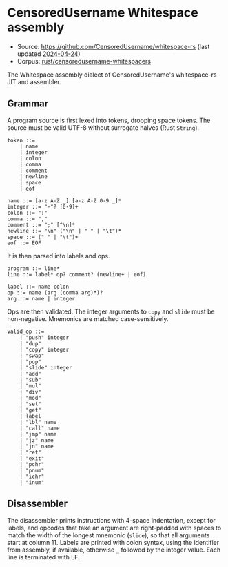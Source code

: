 # CensoredUsername Whitespace assembly

- Source: <https://github.com/CensoredUsername/whitespace-rs>
  (last updated [2024-04-24](https://github.com/CensoredUsername/whitespace-rs/commit/f52bd3d27f8dd2094d700c5f7ae0e8880c5fdc79))
- Corpus: [rust/censoredusername-whitespacers](https://github.com/wspace/corpus/tree/main/rust/censoredusername-whitespacers)

The Whitespace assembly dialect of CensoredUsername's whitespace-rs JIT and
assembler.

## Grammar

A program source is first lexed into tokens, dropping space tokens. The source
must be valid UTF-8 without surrogate halves (Rust `String`).

```bnf
token ::=
    | name
    | integer
    | colon
    | comma
    | comment
    | newline
    | space
    | eof

name ::= [a-z A-Z _] [a-z A-Z 0-9 _]*
integer ::= "-"? [0-9]+
colon ::= ":"
comma ::= ","
comment ::= ";" [^\n]*
newline ::= "\n" ("\n" | " " | "\t")*
space ::= (" " | "\t")+
eof ::= EOF
```

It is then parsed into labels and ops.

```bnf
program ::= line*
line ::= label* op? comment? (newline+ | eof)

label ::= name colon
op ::= name (arg (comma arg)*)?
arg ::= name | integer
```

Ops are then validated. The integer arguments to `copy` and `slide` must be
non-negative. Mnemonics are matched case-sensitively.

```bnf
valid_op ::=
    | "push" integer
    | "dup"
    | "copy" integer
    | "swap"
    | "pop"
    | "slide" integer
    | "add"
    | "sub"
    | "mul"
    | "div"
    | "mod"
    | "set"
    | "get"
    | label
    | "lbl" name
    | "call" name
    | "jmp" name
    | "jz" name
    | "jn" name
    | "ret"
    | "exit"
    | "pchr"
    | "pnum"
    | "ichr"
    | "inum"
```

## Disassembler

The disassembler prints instructions with 4-space indentation, except for
labels, and opcodes that take an argument are right-padded with spaces to match
the width of the longest mnemonic (`slide`), so that all arguments start at
column 11. Labels are printed with colon syntax, using the identifier from
assembly, if available, otherwise `_` followed by the integer value. Each line
is terminated with LF.

